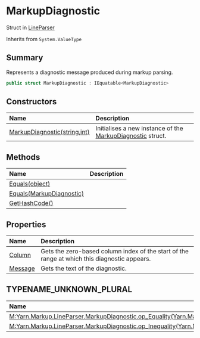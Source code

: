 # MarkupDiagnostic

Struct in [LineParser](/docs/api/csharp/yarn.markup.lineparser.md)

Inherits from `System.ValueType`

## Summary


Represents a diagnostic message produced during markup parsing.


```csharp
public struct MarkupDiagnostic : IEquatable<MarkupDiagnostic>
```

## Constructors

|Name|Description|
|:---|:---|
|[MarkupDiagnostic(string,int)](/docs/api/csharp/yarn.markup.lineparser.markupdiagnostic..ctor.md)|Initialises a new instance of the  <a href="yarn.markup.lineparser.markupdiagnostic.md">MarkupDiagnostic</a>  struct.|

## Methods

|Name|Description|
|:---|:---|
|[Equals(object)](/docs/api/csharp/yarn.markup.lineparser.markupdiagnostic.equals-1.md)||
|[Equals(MarkupDiagnostic)](/docs/api/csharp/yarn.markup.lineparser.markupdiagnostic.equals-2.md)||
|[GetHashCode()](/docs/api/csharp/yarn.markup.lineparser.markupdiagnostic.gethashcode.md)||

## Properties

|Name|Description|
|:---|:---|
|[Column](/docs/api/csharp/yarn.markup.lineparser.markupdiagnostic.column.md)|Gets the zero-based column index of the start of the range at which this diagnostic appears.|
|[Message](/docs/api/csharp/yarn.markup.lineparser.markupdiagnostic.message.md)|Gets the text of the diagnostic.|

## TYPENAME_UNKNOWN_PLURAL

|Name|Description|
|:---|:---|
|[M:Yarn.Markup.LineParser.MarkupDiagnostic.op_Equality(Yarn.Markup.LineParser.MarkupDiagnostic,Yarn.Markup.LineParser.MarkupDiagnostic)](/docs/api/csharp/yarn.markup.lineparser.markupdiagnostic.op_equality.md)||
|[M:Yarn.Markup.LineParser.MarkupDiagnostic.op_Inequality(Yarn.Markup.LineParser.MarkupDiagnostic,Yarn.Markup.LineParser.MarkupDiagnostic)](/docs/api/csharp/yarn.markup.lineparser.markupdiagnostic.op_inequality.md)||

